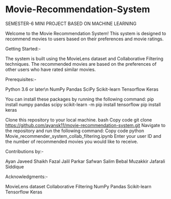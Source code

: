 # Movie-Recommendation-System
SEMESTER-6 MINI PROJECT BASED ON MACHINE LEARNING

Welcome to the Movie Recommendation System! This system is designed to recommend movies to users based on their preferences and movie ratings.

Getting Started:-

The system is built using the MovieLens dataset and Collaborative Filtering techniques. 
The recommended movies are based on the preferences of other users who have rated similar movies.

Prerequisites:-

Python 3.6 or later\n
NumPy
Pandas
SciPy
Scikit-learn
Tensorflow
Keras

You can install these packages by running the following command:
pip install numpy pandas scipy scikit-learn
-m pip install tensorflow
pip install keras

Clone this repository to your local machine.
bash
Copy code
git clone https://github.com/ayansk11/movie-recommendation-system.git
Navigate to the repository and run the following command:
Copy code
python Movie_recommender_system_collab_filtering.ipynb
Enter your user ID and the number of recommended movies you would like to receive.

Contributions by:-

Ayan Javeed Shaikh
Fazal Jalil Parkar
Safwan Salim Bebal
Muzakkir Jafarali Siddique

Acknowledgments:-

MovieLens dataset
Collaborative Filtering
NumPy
Pandas
Scikit-learn
Tensorflow
Keras




